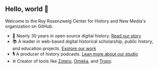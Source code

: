 ## Hello, world 👋


Welcome to the Roy Rosenzweig Center for History and New Media's organization on GitHub.

* 🏫 Nearly 30 years in open source digital history. [Read our story](https://rrchnm.org/our-story/)
* :books: A leader in web-based digital historical scholarship, public history, and education projects. [Explore our work](https://rrchnm.org/our-work/)
* 🎙️ A producer of history podcasts. [Lean more about our studio](https://www.r2studios.org/)
* 🌐 Creator of tools like [Zotero](https://www.zotero.org/), [Omeka](https://omeka.org/), and [Tropy](https://tropy.org/).
